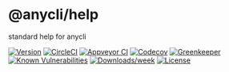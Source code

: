 @anycli/help
===========

standard help for anycli

[![Version](https://img.shields.io/npm/v/@anycli/help.svg)](https://npmjs.org/package/@anycli/help)
[![CircleCI](https://circleci.com/gh/anycli/help/tree/master.svg?style=svg)](https://circleci.com/gh/anycli/help/tree/master)
[![Appveyor CI](https://ci.appveyor.com/api/projects/status/github/anycli/help?branch=master&svg=true)](https://ci.appveyor.com/project/heroku/help/branch/master)
[![Codecov](https://codecov.io/gh/anycli/help/branch/master/graph/badge.svg)](https://codecov.io/gh/anycli/help)
[![Greenkeeper](https://badges.greenkeeper.io/anycli/help.svg)](https://greenkeeper.io/)
[![Known Vulnerabilities](https://snyk.io/test/npm/@anycli/help/badge.svg)](https://snyk.io/test/npm/@anycli/help)
[![Downloads/week](https://img.shields.io/npm/dw/@anycli/help.svg)](https://npmjs.org/package/@anycli/help)
[![License](https://img.shields.io/npm/l/@anycli/help.svg)](https://github.com/anycli/help/blob/master/package.json)

